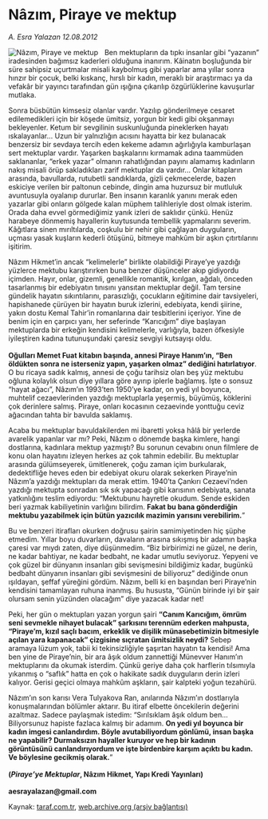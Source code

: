 # Nâzım, Piraye ve mektup

*A. Esra Yalazan 12.08.2012*

<div class="yazi"><img align="left" alt="Nâzım, Piraye ve mektup" border="0" src="http://www.taraf.com.tr/fotoraflar/makaleler/nazim-piraye-ve-mektup_9147_orijinal.jpg" style="border-right-width:10px; border-color:#FFFFFF"/><p>Ben mektupların da tıpkı insanlar gibi “yazanın” iradesinden bağımsız kaderleri olduğuna inanırım. Kâinatın boşluğunda bir süre sahipsiz uçurtmalar misali kaybolmuş gibi yaparlar ama yıllar sonra hınzır bir çocuk, belki kıskanç, hırslı bir kadın, meraklı bir araştırmacı ya da vefakâr bir yayıncı tarafından gün ışığına çıkarılıp özgürlüklerine kavuşurlar mutlaka. </p>
<p>Sonra büsbütün kimsesiz olanlar vardır. Yazılıp gönderilmeye cesaret edilemedikleri için bir köşede ümitsiz, yorgun bir kedi gibi okşanmayı bekleyenler. Ketum bir sevgilinin suskunluğunda pineklerken hayatı ıskalayanlar... Uzun bir yalnızlığın acısını hayatta bir kez bulanacak benzersiz bir sevdaya tercih eden kekeme adamın ağırlığıyla kamburlaşan sert mektuplar vardır. Yaşarken başkalarını kırmamak adına taammüden saklananlar, “erkek yazar” olmanın rahatlığından payını alamamış kadınların nakış misali örüp sakladıkları zarif mektuplar da vardır... Onlar kitapların arasında, bavullarda, rutubetli sandıklarda, gizli çekmecelerde, bazen eskiciye verilen bir paltonun cebinde, dingin ama huzursuz bir mutluluk avuntusuyla oyalanıp dururlar. Ben insanın karanlık yanını merak eden yazarlar gibi onların gölgede kalan müphem talihleriyle dost olmak isterim. Orada daha evvel görmediğimiz yanık izleri de saklıdır çünkü. Henüz harabeye dönmemiş hayallerin kuytusunda tembellik yapmalarını severim. Kâğıtlara sinen mırıltılarda, coşkulu bir nehir gibi çağlayan duyguların, uçması yasak kuşların kederli ötüşünü, bitmeye mahkûm bir aşkın çıtırtılarını işitirim. </p>
<p>Nâzım Hikmet’in ancak “kelimelerle” birlikte olabildiği Piraye’ye yazdığı yüzlerce mektubu karıştırırken buna benzer düşünceler akıp gidiyordu içimden. Hayır, onlar, gizemli, genellikle romantik, kırılgan, ağdalı, önceden tasarlanmış bir edebiyatın tınısını yansıtan mektuplar değil. Tam tersine gündelik hayatın sıkıntılarını, parasızlığı, çocukların eğitimine dair tavsiyeleri, hapishanede çürüyen bir hayatın buruk izlerini, edebiyata, kendi şiirine, yakın dostu Kemal Tahir’in romanlarına dair tesbitlerini içeriyor. Yine de benim için en çarpıcı yanı, her seferinde “Karıcığım” diye başlayan mektuplarda bir erkeğin kendisini kelimelerle, varlığıyla, bazen öfkesiyle iyileştiren kadına tutunuşundaki çaresiz sevgiyi kutsayışı oldu.<br/><br/><b>Oğulları Memet Fuat kitabın başında, annesi Piraye Hanım’ın, “Ben öldükten sonra ne isterseniz yapın, yaşarken olmaz” dediğini hatırlatıyor</b>. O bu ricaya sadık kalmış, annesi de çoğu tarihsiz olan beş yüz mektubu oğluna kolaylık olsun diye yıllara göre ayırıp iplerle bağlamış. İşte o sonsuz “hayat ağacı”, Nâzım’ın 1993’ten 1950’ye kadar, on yedi yıl boyunca, muhtelif cezaevlerinden yazdığı mektuplarla yeşermiş, büyümüş, köklerini çok derinlere salmış. Piraye, onları kocasının cezaevinde yonttuğu ceviz ağacından tahta bir bavulda saklamış. </p>
<p>Acaba bu mektuplar bavuldakilerden mi ibaretti yoksa hâlâ bir yerlerde avarelik yapanlar var mı? Peki, Nâzım o dönemde başka kimlere, hangi dostlarına, kadınlara mektup yazmıştı? Bu sorunun cevabını onun filmlere de konu olan hayatını izleyen herkes az çok tahmin edebilir. Bu mektuplar arasında gülümseyerek, ümitlenerek, çoğu zaman içim burkularak, dedektifliğe heves eden bir edebiyat okuru olarak sekerken Piraye’nin Nâzım’a yazdığı mektupları da merak ettim. 1940’ta Çankırı Cezaevi’nden yazdığı mektupta sonradan sık sık yapacağı gibi karısının edebiyata, sanata yatkınlığını teslim ediyordu: “Mektubunu hayretle okudum. Sende eskiden beri yazmak kabiliyetinin varlığını bilirdim. <b>Fakat bu bana gönderdiğin mektubu yazabilmek için bütün yazıcılık mazimin yarısını verebilirim.</b>”<b> </b></p>
<p>Bu ve benzeri itirafları okurken doğrusu şairin samimiyetinden hiç şüphe etmedim. Yıllar boyu duvarların, davaların arasına sıkışmış bir adamın başka çaresi var mıydı zaten, diye düşünmedim. “Biz birbirimizi ne güzel, ne derin, ne kadar bahtiyar, ne kadar bedbaht, ne kadar umutlu seviyoruz. Yepyeni ve çok güzel bir dünyanın insanları gibi sevişmesini bildiğimiz kadar, bugünkü bedbaht dünyanın insanları gibi sevişmesini de biliyoruz” dediğinde onun ışıldayan, şeffaf yüreğini gördüm. Nâzım, belli ki en başından beri Piraye’nin kendisini tamamlayan ruhuna inanmış. Bu hususta, “Günün birinde iyi bir şair olursam senin yüzünden olacağım” diye yazacak kadar net! </p>
<p>Peki, her gün o mektupları yazan yorgun şairi <b>“Canım Karıcığım, ömrüm seni sevmekle nihayet bulacak” şarkısını terennüm ederken mahpusta, “Piraye’m, kızıl saçlı bacım, erkeklik ve dişilik münasebetimizin bitmesiyle açılan yara kapanacak” çizgisine sıçratan ümitsizlik neydi?</b> Sebep aramaya lüzum yok, tabii ki tekinsizliğiyle şaşırtan hayatın ta kendisi! Ama ben yine de Piraye’nin, bir ara âşık oldum zannettiği Münevver Hanım’ın mektuplarını da okumak isterdim. Çünkü geriye daha çok harflerin tılsımıyla yıkanmış o “saflık” hatta en çok o hakikate sadık duyguların derin izleri kalıyor. Gerisi geçici olmaya mahkûm aşkların, şair kalpteki yoğun tezahürü. </p>
<p>Nâzım’ın son karısı Vera Tulyakova Ran, anılarında Nâzım’ın dostlarıyla konuşmalarından bölümler aktarır. Bu itiraf elbette öncekilerin değerini azaltmaz. Sadece paylaşmak istedim: “Sırılsıklam âşık oldum ben... Biliyorsunuz hapiste fazlaca kalmış bir adamım. <b>On yedi yıl boyunca bir kadın imgesi canlandırdım. Böyle avutabiliyordum gönlümü, insan başka ne yapabilir? Durmaksızın hayaller kuruyor ve hep bir kadının görüntüsünü canlandırıyordum ve işte birdenbire karşım açıktı bu kadın. Ve böylesine gecikmiş olarak.</b>”<strong><br/><br/></strong><b>(<i>Piraye’ye Mektuplar</i>, Nâzım Hikmet, Yapı Kredi Yayınları)<br/><br/></b><b>aesrayalazan@gmail.com</b></p>
</div>

Kaynak: [taraf.com.tr](http://www.taraf.com.tr/a-esra-yalazan/makale-nazim-piraye-ve-mektup.htm), [web.archive.org (arşiv bağlantısı)](http://web.archive.org/web/20131107114828/http://www.taraf.com.tr/a-esra-yalazan/makale-nazim-piraye-ve-mektup.htm)
